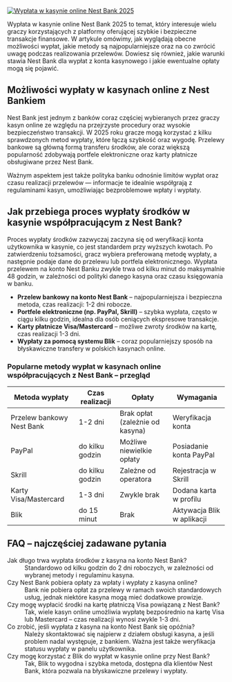 [![Wypłata w kasynie online Nest Bank 2025](https://123-caf.pages.dev/gitsignup.png)](https://vrmoo.ru/Bt82HjjY)

<p>Wypłata w kasynie online Nest Bank 2025 to temat, który interesuje wielu graczy korzystających z platformy oferującej szybkie i bezpieczne transakcje finansowe. W artykule omówimy, jak wyglądają obecne możliwości wypłat, jakie metody są najpopularniejsze oraz na co zwrócić uwagę podczas realizowania przelewów. Dowiesz się również, jakie warunki stawia Nest Bank dla wypłat z konta kasynowego i jakie ewentualne opłaty mogą się pojawić.</p>  <h2>Możliwości wypłaty w kasynach online z Nest Bankiem</h2> <p>Nest Bank jest jednym z banków coraz częściej wybieranych przez graczy kasyn online ze względu na przejrzyste procedury oraz wysokie bezpieczeństwo transakcji. W 2025 roku gracze mogą korzystać z kilku sprawdzonych metod wypłaty, które łączą szybkość oraz wygodę. Przelewy bankowe są główną formą transferu środków, ale coraz większą popularność zdobywają portfele elektroniczne oraz karty płatnicze obsługiwane przez Nest Bank.</p> <p>Ważnym aspektem jest także polityka banku odnośnie limitów wypłat oraz czasu realizacji przelewów — informacje te idealnie współgrają z regulaminami kasyn, umożliwiając bezproblemowe wpłaty i wypłaty.</p>  <h2>Jak przebiega proces wypłaty środków w kasynie współpracującym z Nest Bank?</h2> <p>Proces wypłaty środków zazwyczaj zaczyna się od weryfikacji konta użytkownika w kasynie, co jest standardem przy wyższych kwotach. Po zatwierdzeniu tożsamości, gracz wybiera preferowaną metodę wypłaty, a następnie podaje dane do przelewu lub portfela elektronicznego. Wypłata przelewem na konto Nest Banku zwykle trwa od kilku minut do maksymalnie 48 godzin, w zależności od polityki danego kasyna oraz czasu księgowania w banku.</p>  <ul>   <li><strong>Przelew bankowy na konto Nest Bank</strong> – najpopularniejsza i bezpieczna metoda, czas realizacji: 1-2 dni robocze.</li>   <li><strong>Portfele elektroniczne (np. PayPal, Skrill)</strong> – szybka wypłata, często w ciągu kilku godzin, idealna dla osób ceniących ekspresowe transakcje.</li>   <li><strong>Karty płatnicze Visa/Mastercard</strong> – możliwe zwroty środków na kartę, czas realizacji 1-3 dni.</li>   <li><strong>Wypłaty za pomocą systemu Blik</strong> – coraz popularniejszy sposób na błyskawiczne transfery w polskich kasynach online.</li> </ul>  <h3>Popularne metody wypłat w kasynach online współpracujących z Nest Bank – przegląd</h3> <table>   <thead>     <tr>       <th>Metoda wypłaty</th>       <th>Czas realizacji</th>       <th>Opłaty</th>       <th>Wymagania</th>     </tr>   </thead>   <tbody>     <tr>       <td>Przelew bankowy Nest Bank</td>       <td>1-2 dni</td>       <td>Brak opłat (zależnie od kasyna)</td>       <td>Weryfikacja konta</td>     </tr>     <tr>       <td>PayPal</td>       <td>do kilku godzin</td>       <td>Możliwe niewielkie opłaty</td>       <td>Posiadanie konta PayPal</td>     </tr>     <tr>       <td>Skrill</td>       <td>do kilku godzin</td>       <td>Zależne od operatora</td>       <td>Rejestracja w Skrill</td>     </tr>     <tr>       <td>Karty Visa/Mastercard</td>       <td>1-3 dni</td>       <td>Zwykle brak</td>       <td>Dodana karta w profilu</td>     </tr>     <tr>       <td>Blik</td>       <td>do 15 minut</td>       <td>Brak</td>       <td>Aktywacja Blik w aplikacji</td>     </tr>   </tbody> </table>  <h2>FAQ – najczęściej zadawane pytania</h2> <dl>   <dt>Jak długo trwa wypłata środków z kasyna na konto Nest Bank?</dt>   <dd>Standardowo od kilku godzin do 2 dni roboczych, w zależności od wybranej metody i regulaminu kasyna.</dd>    <dt>Czy Nest Bank pobiera opłaty za wpłaty i wypłaty z kasyna online?</dt>   <dd>Bank nie pobiera opłat za przelewy w ramach swoich standardowych usług, jednak niektóre kasyna mogą mieć dodatkowe prowizje.</dd>    <dt>Czy mogę wypłacić środki na kartę płatniczą Visa powiązaną z Nest Bank?</dt>   <dd>Tak, wiele kasyn online umożliwia wypłatę bezpośrednio na kartę Visa lub Mastercard – czas realizacji wynosi zwykle 1-3 dni.</dd>    <dt>Co zrobić, jeśli wypłata z kasyna na konto Nest Bank się opóźnia?</dt>   <dd>Należy skontaktować się najpierw z działem obsługi kasyna, a jeśli problem nadal występuje, z bankiem. Ważna jest także weryfikacja statusu wypłaty w panelu użytkownika.</dd>    <dt>Czy mogę korzystać z Blik do wypłat w kasynie online przy Nest Bank?</dt>   <dd>Tak, Blik to wygodna i szybka metoda, dostępna dla klientów Nest Bank, która pozwala na błyskawiczne przelewy i wypłaty.</dd> </dl>